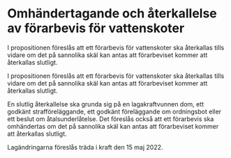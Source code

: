 # Omhändertagande och återkallelse av förarbevis för vattenskoter

I propositionen föreslås att ett förarbevis för vattenskoter ska återkallas tills vidare om det på sannolika skäl kan antas att förarbeviset kommer att återkallas slutligt.

I propositionen föreslås att ett förarbevis för vattenskoter ska återkallas tills vidare om det på sannolika skäl kan antas att förarbeviset kommer att återkallas slutligt.

En slutlig återkallelse ska grunda sig på en lagakraftvunnen dom, ett godkänt strafföreläggande, ett godkänt föreläggande om ordningsbot eller ett beslut om åtalsunderlåtelse. Det föreslås också att ett förarbevis ska omhändertas om det på sannolika skäl kan antas att förarbeviset kommer att återkallas slutligt.

Lagändringarna föreslås träda i kraft den 15 maj 2022.
